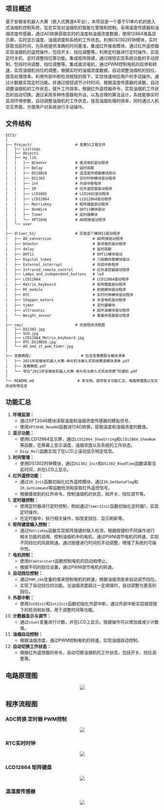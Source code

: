 ## 项目概述

​		基于安徽省机器人大赛（嵌入式赛道A平台），本项目是一个基于51单片机的嵌入式油烟机控制系统，旨在实现对油烟机的智能化管理和控制。采用温度传感器和油烟浓度传感器，通过AD转换获取实时的温度和油烟浓度数据，使用12864液晶显示屏，实时显示温度、油烟浓度和系统的工作状态。利用DS1302时钟模块，实时获取当前时间，为系统提供准确的时间基准。集成红外接收模块，通过红外遥控器实现油烟机的遥控操作，包括开关、挡位调整等。利用定时器进行定时操作，实现定时关机、定时调整挡位等功能。集成矩阵按键，通过按钮实现系统功能的手动控制，包括时间调整、挡位调整等。集成直流电机，通过PWM控制电机的启停和转速，实现油烟机挡位的调整。根据实时的油烟浓度数据，自动调整油烟机的挡位，提高处理效率。利用外部中断检测按钮的按下，实现快速响应用户的手动操作。通过计数器实现定时功能，并通过按钮调节计时时间。根据温度传感器的读数，自动调整油烟机的工作状态，提升工作效率。根据红外遥控器命令，实现油烟机工作状态的自动切换。通过采用多种传感器和外设，以及合理的算法设计，系统能够实时监测环境参数，自动调整油烟机的工作状态，提高油烟处理的效率，同时通过人机交互界面，方便用户对系统进行手动操作。

## 文件结构

```
ICCS/
│
├── Project/         			# 竞赛51工程文件
│   ├── Listings			
│   ├── Objects
│   ├── my_lib
│	│   ├── DCmotor				# 直流电机驱动程序
│	│   ├── Delay				# 延时函数
│	│   ├── DS18B20				# 温湿度传感器模块驱动
│	│   ├── DS1302				# 实时时钟模块驱动程序
│	│   ├── int					# 外部中断程序
│	│   ├── IR					# 红外遥控器驱动程序
│	│   ├── LCD1602				# LCD1602驱动程序
│	│   ├── LCD12864			# LCD12864驱动程序
│	│   ├── MatrixKey			# 矩阵键盘驱动程序
│	│   ├── OneWire				# DHT11模块驱动
│	│   ├── Timer				# 定时器模块
│	│   └── XPT2046				# AD转换驱动程序	
│   └── user
│
├── driver_51/                  # 存放各个模块51驱动程序
│   ├── AD_conversion					# AD转换驱动程序
│   ├── DCmotor							# 直流电机驱动程序
│   ├── delay							# 延时函数
│   ├── DHT11							# DHT11模块驱动
│   ├── Digital_tubes					# 八段数码管模块驱动
│   ├── External_interrupt				# 外部中断程序
│   ├── Infrared_remote_control			# 红外遥控器驱动程序
│   ├── Lamps_and_independent_buttons	# led	
│   ├── LCD12864						# LCD12864驱动程序
│   ├── Matrix_keyboard					# 矩阵键盘驱动程序
│   ├── RF_module						# 射频模块驱动程序
│   ├── RTC								# 实时时钟模块驱动程序
│   ├── Stepper_motors					# 步进电机驱动程序
│   ├── timer							# 定时器模块
│   ├── ultrasonic						# 超声波模块驱动程序
│   └── Weight_sensor					# 重量传感器驱动程序
│
├── res/						# 存放程序流程图
│   ├── DS1302.jpg
│   ├── SCH.jpg
│   ├── LCD12864_Matrix_keyboard.jpg
│   ├── RTC_DS18B20.jpg
│   └── AD_and_it_pwm_timer.jpg
│
├── 竞赛赛题/						# 包含竞赛赛题与模块清单
│   ├── 2021年安徽省机器人大赛-单片机与嵌入式系统赛道模块清单.pdf
│   ├── 竞赛赛题.pdf
│   └── 举办“2021年安徽省机器人大赛-单片机与嵌入式系统竞赛”的通知.pdf
│
└── README.md                    # 本文档，提供有关功能汇总、电路原理图以及文件结构等信息
```

## 功能汇总

1. **环境监测：**
   - 通过XPT2046模块读取温度和油烟浓度传感器的模拟信号。
   - 使用`XPT2046_ReadAD`函数进行AD转换，获取温度和油烟浓度的数值。
2. **显示功能：**
   - 使用LCD12864显示屏，通过`LCD12864_ShowString`和`LCD12864_ShowNum`等函数，在屏幕上显示温度、油烟浓度以及系统的工作状态。
   - `Disp_Roll`函数实现了在LCD上滚动显示特定信息。
3. **时间管理：**
   - 使用DS1302时钟模块，通过`DS1302_Init`和`DS1302_ReadTime`函数读取当前时间，并在LCD上显示。
4. **红外遥控功能：**
   - 通过`IR_Init`函数初始化红外遥控模块，通过`IR_GetDataFlag`和`IR_GetCommand`等函数检测和获取红外遥控信号。
   - 根据接收到的红外命令，控制油烟机的状态，如开关、挡位调节等。
5. **定时器控制：**
   - 使用定时器进行定时控制，例如通过`Timer1Init`函数初始化定时器1，实现定时操作。
   - 在定时器中，执行相关操作，如改变挡位、显示刷新等。
6. **矩阵键盘输入控制：**
   - 通过`MatrixKey`函数实现矩阵按键的输入检测，根据按键的不同操作进行相关功能的调用。控制油烟机中的电机，通过PWM调节电机的转速，实现不同挡位的风扇转速。通过按键进行时间的手动调整，增强了系统的可操作性。
7. **电机控制：**
   - 使用`DCmotorstart`函数控制电机的启动和停止。
   - 根据不同的挡位设置，通过PWM调节电机的转速。
8. **自动挡位控制：**
   - 通过`PWM_zkb`变量的值来控制电机的转速，根据油烟浓度来自动调节挡位。
   - 实现了自动挡位的功能，当油烟浓度超过一定阈值时，自动调整为更高的挡位。
9. **外部中断：**
   - 使用`Int0Init`和`Int1Init`函数初始化外部中断，通过外部中断实现按钮按下的检测和处理，用于调整时间等功能。
10. **计数器显示与调节：**
    - 通过`count`变量进行计数，并在LCD上显示。按键操作可以增加或减少计数值。
11. **油烟自动控制：**
    - 根据油烟浓度，通过PWM控制电机的转速，实现油烟自动控制。
12. **自动切换工作状态：**
    - 根据红外遥控器的命令，自动切换油烟机的工作状态，包括开关、挡位调整等。  

## 电路原理图

<div align=center><img  src ="https://github.com/zihaonian/ICCS-2022-A/blob/main/res/SCH.jpg"/></div>

## 程序流程图

### ADC转换 定时器 PWM控制

<div align=center><img  src ="https://github.com/zihaonian/ICCS-2022-A/blob/main/res/AD_and_it_pwm_timer.jpg"/></div>

### RTC实时时钟

<div align=center><img  src ="https://github.com/zihaonian/ICCS-2022-A/blob/main/res/DS1302.jpg"/></div>

### LCD12864 矩阵键盘

<div align=center><img  src ="https://github.com/zihaonian/ICCS-2022-A/blob/main/res/LCD12864_Matrix_keyboard.jpg"/></div>

### 温湿度传感器

<div align=center><img  src ="https://github.com/zihaonian/ICCS-2022-A/blob/main/res/RTC_DS18B20.jpg"/></div>

